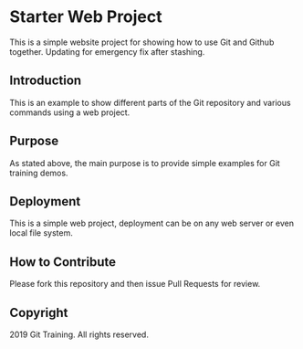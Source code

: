 # Starter Web Project
This is a simple website project for showing how to use Git and Github together. Updating for emergency fix after stashing.
## Introduction
This is an example to show different parts of the Git repository and various commands using a web project.
## Purpose
As stated above, the main purpose is to provide simple examples for Git training demos.
## Deployment
This is a simple web project, deployment can be on any web server or even local file system.
## How to Contribute
Please fork this repository and then issue Pull Requests for review.
## Copyright
2019 Git Training. All rights reserved.